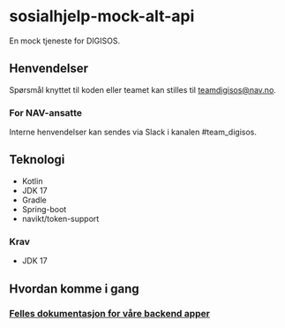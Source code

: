 # sosialhjelp-mock-alt-api
En mock tjeneste for DIGISOS.

## Henvendelser
Spørsmål knyttet til koden eller teamet kan stilles til teamdigisos@nav.no.

### For NAV-ansatte
Interne henvendelser kan sendes via Slack i kanalen #team_digisos.

## Teknologi
* Kotlin
* JDK 17
* Gradle
* Spring-boot
* navikt/token-support

### Krav
- JDK 17

## Hvordan komme i gang
### [Felles dokumentasjon for våre backend apper](https://teamdigisos.intern.nav.no/docs/utviklerdokumentasjon/kom%20igang%20med%20utvikling#backend-gradle)
